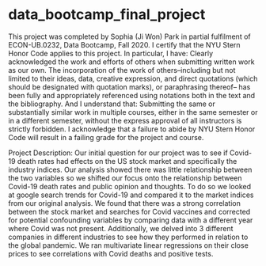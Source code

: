 # data_bootcamp_final_project

This project was completed by Sophia (Ji Won) Park in partial fulfilment of ECON-UB.0232,
Data Bootcamp, Fall 2020. I certify that the NYU Stern Honor Code applies to this project. In
particular, I have:
Clearly acknowledged the work and efforts of others when submitting written work as our own.
The incorporation of the work of others–including but not limited to their ideas, data, creative
expression, and direct quotations (which should be designated with quotation marks), or paraphrasing thereof– has been fully and appropriately referenced using notations both in the text
and the bibliography.
And I understand that:
Submitting the same or substantially similar work in multiple courses, either in the same semester
or in a different semester, without the express approval of all instructors is strictly forbidden.
I acknowledge that a failure to abide by NYU Stern Honor Code will result in a failing grade for
the project and course.

Project Description:
Our initial question for our project was to see if Covid-19 death rates had effects on the US stock market and specifically the industry indices. Our analysis showed there was little relationship between the two variables so we shifted our focus onto the relationship between Covid-19 death rates and public opinion and thoughts. To do so we looked at google search trends for Covid-19 and compared it to the market indices from our original analysis. We found that there was a strong correlation between the stock market and searches for Covid vaccines and corrected for potential confounding variables by comparing data with a different year where Covid was not present. Additionally, we delved into 3 different companies in different industries to see how they performed in relation to the global pandemic. We ran multivariate linear regressions on their close prices to see correlations with Covid deaths and positive tests.
